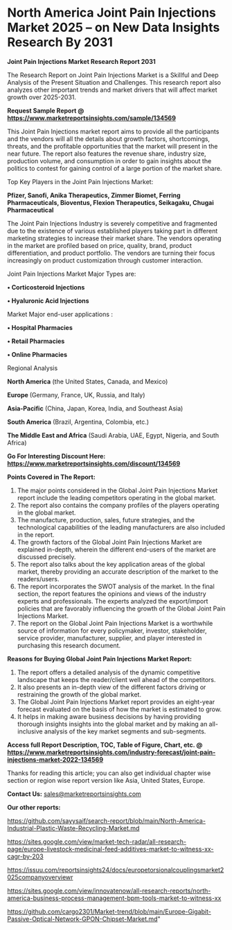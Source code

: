 # North America Joint Pain Injections Market 2025 – on New Data Insights Research By 2031

<strong>Joint Pain Injections Market Research Report 2031</strong>

The Research Report on Joint Pain Injections Market is a Skillful and Deep Analysis of the Present Situation and Challenges. This research report also analyzes other important trends and market drivers that will affect market growth over 2025-2031.

<strong>Request Sample Report @ <a href=https://www.marketreportsinsights.com/sample/134569>https://www.marketreportsinsights.com/sample/134569</a></strong>

This Joint Pain Injections market report aims to provide all the participants and the vendors will all the details about growth factors, shortcomings, threats, and the profitable opportunities that the market will present in the near future. The report also features the revenue share, industry size, production volume, and consumption in order to gain insights about the politics to contest for gaining control of a large portion of the market share.

Top Key Players in the Joint Pain Injections Market:

<strong>Pfizer, Sanofi, Anika Therapeutics, Zimmer Biomet, Ferring Pharmaceuticals, Bioventus, Flexion Therapeutics, Seikagaku, Chugai Pharmaceutical</strong>

The Joint Pain Injections Industry is severely competitive and fragmented due to the existence of various established players taking part in different marketing strategies to increase their market share. The vendors operating in the market are profiled based on price, quality, brand, product differentiation, and product portfolio. The vendors are turning their focus increasingly on product customization through customer interaction.

Joint Pain Injections Market Major Types are:

<strong>• Corticosteroid Injections

• Hyaluronic Acid Injections</strong>

Market Major end-user applications :

<strong>• Hospital Pharmacies

• Retail Pharmacies

• Online Pharmacies</strong>

Regional Analysis

</u><strong><b>North America</b></strong> (the United States, Canada, and Mexico)

<strong><b>Europe </b></strong>(Germany, France, UK, Russia, and Italy)

<strong><b>Asia-Pacific</b></strong> (China, Japan, Korea, India, and Southeast Asia)

<strong><b>South America</b></strong> (Brazil, Argentina, Colombia, etc.)

<strong><b>The Middle East and Africa</b></strong> (Saudi Arabia, UAE, Egypt, Nigeria, and South Africa)

<strong>Go For Interesting Discount Here: <a href=https://www.marketreportsinsights.com/discount/134569>https://www.marketreportsinsights.com/discount/134569</a></strong>

<strong>Points Covered in The Report:</strong>
<ol>
  <li>The major points considered in the Global Joint Pain Injections Market report include the leading competitors operating in the global market.</li>
  <li>The report also contains the company profiles of the players operating in the global market.</li>
  <li>The manufacture, production, sales, future strategies, and the technological capabilities of the leading manufacturers are also included in the report.</li>
  <li>The growth factors of the Global Joint Pain Injections Market are explained in-depth, wherein the different end-users of the market are discussed precisely.</li>
  <li>The report also talks about the key application areas of the global market, thereby providing an accurate description of the market to the readers/users.</li>
  <li>The report incorporates the SWOT analysis of the market. In the final section, the report features the opinions and views of the industry experts and professionals. The experts analyzed the export/import policies that are favorably influencing the growth of the Global Joint Pain Injections Market.</li>
  <li>The report on the Global Joint Pain Injections Market is a worthwhile source of information for every policymaker, investor, stakeholder, service provider, manufacturer, supplier, and player interested in purchasing this research document.</li>
</ol>
<strong>Reasons for Buying Global Joint Pain Injections Market Report:</strong>

<ol>
  <li>The report offers a detailed analysis of the dynamic competitive landscape that keeps the reader/client well ahead of the competitors.</li>
  <li>It also presents an in-depth view of the different factors driving or restraining the growth of the global market.</li>
  <li>The Global Joint Pain Injections Market report provides an eight-year forecast evaluated on the basis of how the market is estimated to grow.</li>
  <li>It helps in making aware business decisions by having providing thorough insights insights into the global market and by making an all-inclusive analysis of the key market segments and sub-segments.</li>
</ol>
<strong>Access full Report Description, TOC, Table of Figure, Chart, etc. @ <a href=https://www.marketreportsinsights.com/industry-forecast/joint-pain-injections-market-2022-134569>https://www.marketreportsinsights.com/industry-forecast/joint-pain-injections-market-2022-134569</a></strong>


Thanks for reading this article; you can also get individual chapter wise section or region wise report version like Asia, United States, Europe.

<strong>Contact Us:</strong>
sales@marketreportsinsights.com

<strong>Our other reports:</strong>

<a href=https://github.com/sayysaif/search-report/blob/main/North-America-Industrial-Plastic-Waste-Recycling-Market.md>https://github.com/sayysaif/search-report/blob/main/North-America-Industrial-Plastic-Waste-Recycling-Market.md</a>

<a href=https://sites.google.com/view/market-tech-radar/all-research-page/europe-livestock-medicinal-feed-additives-market-to-witness-xx-cagr-by-203>https://sites.google.com/view/market-tech-radar/all-research-page/europe-livestock-medicinal-feed-additives-market-to-witness-xx-cagr-by-203</a>

<a href=https://issuu.com/reportsinsights24/docs/europetorsionalcouplingsmarket2025companyoverviewr>https://issuu.com/reportsinsights24/docs/europetorsionalcouplingsmarket2025companyoverviewr</a>

<a href=https://sites.google.com/view/innovatenow/all-research-reports/north-america-business-process-management-bpm-tools-market-to-witness-xx>https://sites.google.com/view/innovatenow/all-research-reports/north-america-business-process-management-bpm-tools-market-to-witness-xx</a>

<a href=https://github.com/cargo2301/Market-trend/blob/main/Europe-Gigabit-Passive-Optical-Network-GPON-Chipset-Market.md>https://github.com/cargo2301/Market-trend/blob/main/Europe-Gigabit-Passive-Optical-Network-GPON-Chipset-Market.md</a>"
